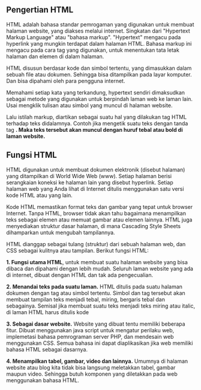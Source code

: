 ﻿
## Pengertian HTML

HTML adalah bahasa standar pemrogaman yang digunakan untuk membuat halaman website, yang diakses melalui internet. Singkatan dari "Hypertext Markup Language" atau "bahasa markup".
 "Hypertext" mengacu pada hyperlink yang mungkin terdapat dalam halaman HTML. Bahasa markup ini mengacu pada cara tag yang digunakan, untuk menentukan tata letak halaman dan elemen di dalam halaman.

HTML disusun berdasar kode dan simbol tertentu, yang dimasukkan dalam sebuah file atau dokumen. Sehingga bisa ditampilkan pada layar komputer. Dan bisa dipahami oleh para pengguna internet.

Memahami setiap kata yang terkandung, hypertext sendiri dimaksudkan sebagai metode yang digunakan untuk berpindah laman web ke laman lain. Usai mengklik tulisan atau simbol yang muncul di halaman website.

Lalu istilah markup, diartikan sebagai suatu hal yang dilakukan tag HTML terhadap teks didalamnya. Contoh jika mengetik suatu teks dengan tanda tag ****.** Maka teks tersebut akan muncul dengan huruf tebal atau bold di laman website.**


## Fungsi HTML

HTML digunakan untuk membuat dokumen elektronik (disebut halaman) yang ditampilkan di World Wide Web (www). Setiap halaman berisi serangkaian koneksi ke halaman lain yang disebut hyperlink. Setiap halaman web yang Anda lihat di Internet ditulis menggunakan satu versi kode HTML atau yang lain.

Kode HTML memastikan format teks dan gambar yang tepat untuk browser Internet. Tanpa HTML, browser tidak akan tahu bagaimana menampilkan teks sebagai elemen atau memuat gambar atau elemen lainnya. HTML juga menyediakan struktur dasar halaman, di mana Cascading Style Sheets dihamparkan untuk mengubah tampilannya.


HTML dianggap sebagai tulang (struktur) dari sebuah halaman web, dan CSS sebagai kulitnya atau tampilan. Berikut fungsi HTML:

**1. Fungsi utama HTML**, untuk membuat suatu halaman website yang bisa dibaca dan dipahami dengan lebih mudah. Seluruh laman website yang ada di internet, dibuat dengan HTML dan tak ada pengecualian.

**2. Menandai teks pada suatu laman.** HTML ditulis pada suatu halaman dokumen dengan tag atau simbol tertentu. Simbol dan tag tersebut akan membuat tampilan teks menjadi tebal, miring, bergaris tebal dan sebagainya. Semisal jika membuat suatu teks menjadi teks miring atau italic, di laman HTML harus ditulis kode 

**3. Sebagai dasar website.**  Website yang dibuat tentu memiliki beberapa fitur. Dibuat menggunakan java script untuk mengatur perilaku web, implemetasi bahasa pemrograman server PHP, dan mendesain web menggunakan CSS. Semua bahasa ini dapat diaplikasikan jika web memiliki bahasa HTML sebagai dasarnya.

**4. Menampilkan tabel, gambar, video dan lainnya.**  Umumnya di halaman website atau blog kita tidak bisa langsung meletakkan tabel, gambar maupun video. Sehingga butuh komponen yang diletakkan pada web menggunakan bahasa HTML.
